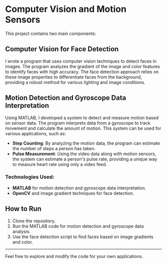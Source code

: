 # Computer Vision and Motion Sensors

This project contains two main components:

## Computer Vision for Face Detection

I wrote a program that uses computer vision techniques to detect faces in images. The program analyzes the gradient of the image and color features to identify faces with high accuracy. The face detection approach relies on these image properties to differentiate faces from the background, providing a robust method for various lighting and image conditions.

## Motion Detection and Gyroscope Data Interpretation

Using MATLAB, I developed a system to detect and measure motion based on sensor data. The program interprets data from a gyroscope to track movement and calculate the amount of motion. This system can be used for various applications, such as:

- **Step Counting**: By analyzing the motion data, the program can estimate the number of steps a person has taken.
- **Pulse Measurement**: Using the video data along with motion sensors, the system can estimate a person's pulse rate, providing a unique way to measure heart rate using only a video feed.

### Technologies Used:
- **MATLAB** for motion detection and gyroscope data interpretation.
- **OpenCV** and image gradient techniques for face detection.

## How to Run

1. Clone the repository.
2. Run the MATLAB code for motion detection and gyroscope data analysis.
3. Use the face detection script to find faces based on image gradients and color.

---

Feel free to explore and modify the code for your own applications.
